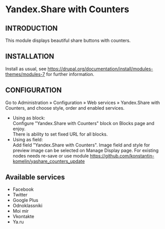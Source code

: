 Yandex.Share with Counters
==========================

INTRODUCTION
------------
This module displays beautiful share buttons with counters.

INSTALLATION
------------
Install as usual, see
https://drupal.org/documentation/install/modules-themes/modules-7
for further information.

CONFIGURATION
-------------
Go to
Administration » Configuration » Web services » Yandex.Share with Counters,
and choose style, order and enabled services.

 * Using as block:  
   Configure "Yandex.Share with Counters" block on Blocks page and enjoy.  
   There is ability to set fixed URL for all blocks.
 * Using as field:  
   Add field "Yandex.Share with Counters". Image field and style for preview
   image can be selected on Manage Display page. For existing nodes needs
   re-save or use module
   https://github.com/konstantin-komelin/yashare_counters_update

Available services
------------------
 * Facebook
 * Twitter
 * Google Plus
 * Odnoklassniki
 * Moi mir
 * Vkontakte
 * Ya.ru

